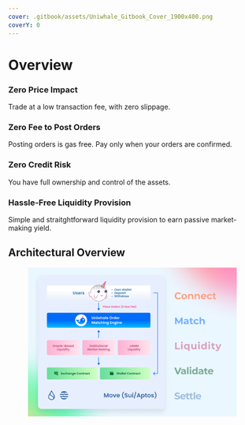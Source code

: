 ```yaml
---
cover: .gitbook/assets/Uniwhale_Gitbook_Cover_1900x400.png
coverY: 0
---
```


# Overview

### Zero Price Impact

Trade at a low transaction fee, with zero slippage.

### Zero Fee to Post Orders

Posting orders is gas free. Pay only when your orders are confirmed.

### Zero Credit Risk

You have full ownership and control of the assets.

### Hassle-Free Liquidity Provision

Simple and straitghtforward liquidity provision to earn passive market-making yield.

## Architectural Overview

<figure><img src=".gitbook/assets/uniwhale_system_intro_chart.png" alt=""><figcaption></figcaption></figure>
